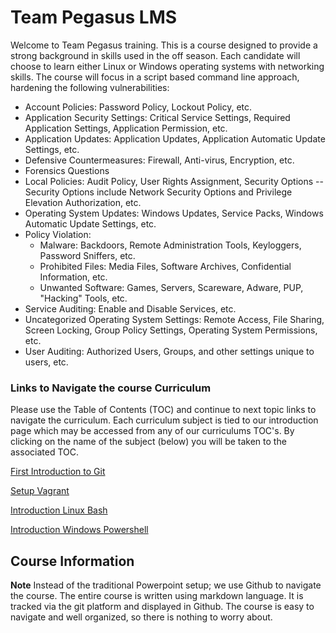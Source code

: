 # Team Pegasus LMS 
Welcome to Team Pegasus training. This is a course designed to provide a 
strong background in skills used in the off season. Each 
candidate will choose to learn either Linux or Windows operating systems with 
networking skills. The course will focus in a script based command line approach,
hardening the following vulnerabilities:

* Account Policies: Password Policy, Lockout Policy, etc.
* Application Security Settings: Critical Service Settings, Required 
Application Settings, Application Permission, etc.
* Application Updates: Application Updates, Application Automatic Update Settings, etc.
* Defensive Countermeasures: Firewall, Anti-virus, Encryption, etc.
* Forensics Questions
* Local Policies: Audit Policy, User Rights Assignment, Security Options --
Security Options include Network Security Options and Privilege Elevation Authorization, etc.
* Operating System Updates: Windows Updates, Service Packs, Windows Automatic Update Settings, etc.
* Policy Violation:
  - Malware: Backdoors, Remote Administration Tools, Keyloggers, Password Sniffers, etc.
  - Prohibited Files: Media Files, Software Archives, Confidential Information, etc.
  - Unwanted Software: Games, Servers, Scareware, Adware, PUP, "Hacking" Tools, etc.
* Service Auditing: Enable and Disable Services, etc.
* Uncategorized Operating System Settings: Remote Access, File Sharing, 
Screen Locking, Group Policy Settings, Operating System Permissions, etc.
* User Auditing: Authorized Users, Groups, and other settings unique to users, etc.


### Links to Navigate the course Curriculum
Please use the Table of Contents (TOC) and continue to next topic links to navigate the curriculum. Each curriculum subject is tied to our introduction page which may be accessed from any of our curriculums TOC's. By clicking on the name of the subject (below) you will be taken to the associated TOC. 

<a href="https://github.com/ccoovrey/pegasus_lms/blob/master/01-first_intro_git/00-Table-of-Contents.md" > First Introduction to Git </a>

<a href="https://github.com/ccoovrey/pegasus_lms/blob/master/02-setup_vagrant/00-Table-of-Contents.md" > Setup Vagrant </a>

<a href="https://github.com/ccoovrey/pegasus_lms/blob/master/03-intro_linux_bash/00-Table-of-Contents.md" > Introduction Linux Bash </a>

<a href="https://github.com/ccoovrey/pegasus_lms/blob/master/04-intro_win_powershell/00-Table-of-Contents.md" > Introduction Windows Powershell </a>

## Course Information
**Note** Instead of the traditional Powerpoint setup; we use Github to navigate the course. The entire course is written using markdown language. It is tracked via the git platform and displayed in Github. The course is easy to navigate and well organized, so there is nothing to worry about. 
